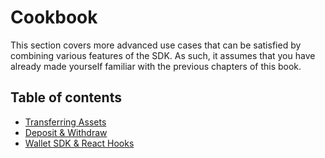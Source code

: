 # Cookbook

This section covers more advanced use cases that can be satisfied by combining various features of the SDK. As such, it assumes that you have already made yourself familiar with the previous chapters of this book.

## Table of contents

- [Transferring Assets](./transferring-assets.md)
- [Deposit & Withdraw](./deposit-withdraw.md)
- [Wallet SDK & React Hooks](./wallet-sdk-react-hooks.md)
